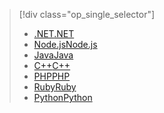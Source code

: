 > [!div class="op_single_selector"]
> * [<span data-ttu-id="a0ce8-101">.NET</span><span class="sxs-lookup"><span data-stu-id="a0ce8-101">.NET</span></span>](../articles/storage/queues/storage-dotnet-how-to-use-queues.md)
> * [<span data-ttu-id="a0ce8-102">Node.js</span><span class="sxs-lookup"><span data-stu-id="a0ce8-102">Node.js</span></span>](../articles/storage/queues/storage-nodejs-how-to-use-queues.md)
> * [<span data-ttu-id="a0ce8-103">Java</span><span class="sxs-lookup"><span data-stu-id="a0ce8-103">Java</span></span>](../articles/storage/queues/storage-java-how-to-use-queue-storage.md)
> * [<span data-ttu-id="a0ce8-104">C++</span><span class="sxs-lookup"><span data-stu-id="a0ce8-104">C++</span></span>](../articles/storage/queues/storage-c-plus-plus-how-to-use-queues.md)
> * [<span data-ttu-id="a0ce8-105">PHP</span><span class="sxs-lookup"><span data-stu-id="a0ce8-105">PHP</span></span>](../articles/storage/queues/storage-php-how-to-use-queues.md)
> * [<span data-ttu-id="a0ce8-106">Ruby</span><span class="sxs-lookup"><span data-stu-id="a0ce8-106">Ruby</span></span>](../articles/storage/queues/storage-ruby-how-to-use-queue-storage.md)
> * [<span data-ttu-id="a0ce8-107">Python</span><span class="sxs-lookup"><span data-stu-id="a0ce8-107">Python</span></span>](../articles/storage/queues/storage-python-how-to-use-queue-storage.md)
> 
> 

